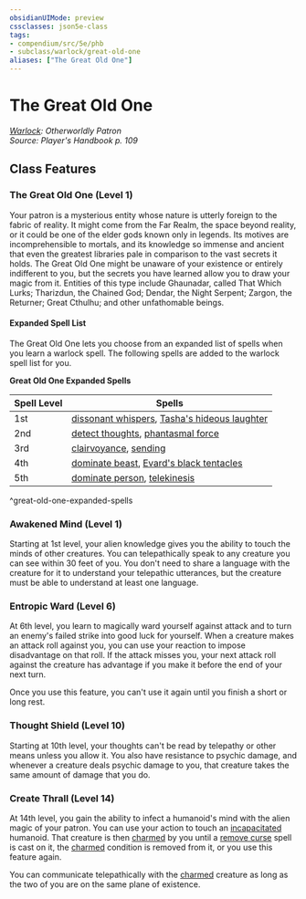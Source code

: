 ```yaml
---
obsidianUIMode: preview
cssclasses: json5e-class
tags:
- compendium/src/5e/phb
- subclass/warlock/great-old-one
aliases: ["The Great Old One"]
---
```

# The Great Old One
*[Warlock](warlock.md): Otherworldly Patron*  
*Source: Player's Handbook p. 109*  


## Class Features

### The Great Old One (Level 1)

Your patron is a mysterious entity whose nature is utterly foreign to the fabric of reality. It might come from the Far Realm, the space beyond reality, or it could be one of the elder gods known only in legends. Its motives are incomprehensible to mortals, and its knowledge so immense and ancient that even the greatest libraries pale in comparison to the vast secrets it holds. The Great Old One might be unaware of your existence or entirely indifferent to you, but the secrets you have learned allow you to draw your magic from it. Entities of this type include Ghaunadar, called That Which Lurks; Tharizdun, the Chained God; Dendar, the Night Serpent; Zargon, the Returner; Great Cthulhu; and other unfathomable beings.

#### Expanded Spell List

The Great Old One lets you choose from an expanded list of spells when you learn a warlock spell. The following spells are added to the warlock spell list for you.

**Great Old One Expanded Spells**

| Spell Level | Spells |
|-------------|--------|
| 1st | [dissonant whispers](dissonant-whispers.md), [Tasha's hideous laughter](tashas-hideous-laughter.md) |
| 2nd | [detect thoughts](detect-thoughts.md), [phantasmal force](phantasmal-force.md) |
| 3rd | [clairvoyance](clairvoyance.md), [sending](sending.md) |
| 4th | [dominate beast](dominate-beast.md), [Evard's black tentacles](evards-black-tentacles.md) |
| 5th | [dominate person](dominate-person.md), [telekinesis](telekinesis.md) |
^great-old-one-expanded-spells

### Awakened Mind (Level 1)

Starting at 1st level, your alien knowledge gives you the ability to touch the minds of other creatures. You can telepathically speak to any creature you can see within 30 feet of you. You don't need to share a language with the creature for it to understand your telepathic utterances, but the creature must be able to understand at least one language.

### Entropic Ward (Level 6)

At 6th level, you learn to magically ward yourself against attack and to turn an enemy's failed strike into good luck for yourself. When a creature makes an attack roll against you, you can use your reaction to impose disadvantage on that roll. If the attack misses you, your next attack roll against the creature has advantage if you make it before the end of your next turn.

Once you use this feature, you can't use it again until you finish a short or long rest.

### Thought Shield (Level 10)

Starting at 10th level, your thoughts can't be read by telepathy or other means unless you allow it. You also have resistance to psychic damage, and whenever a creature deals psychic damage to you, that creature takes the same amount of damage that you do.

### Create Thrall (Level 14)

At 14th level, you gain the ability to infect a humanoid's mind with the alien magic of your patron. You can use your action to touch an [incapacitated](conditions.md#incapacitated) humanoid. That creature is then [charmed](conditions.md#charmed) by you until a [remove curse](remove-curse.md) spell is cast on it, the [charmed](conditions.md#charmed) condition is removed from it, or you use this feature again.

You can communicate telepathically with the [charmed](conditions.md#charmed) creature as long as the two of you are on the same plane of existence.
